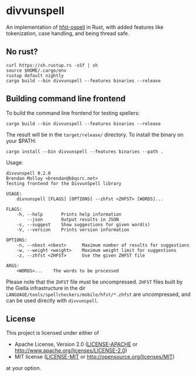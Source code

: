 # divvunspell

An implementation of [hfst-ospell](https://github.com/hfst/hfst-ospell) in Rust, with added features like tokenization, case handling, and being thread safe.

## No rust?
```
curl https://sh.rustup.rs -sSf | sh
source $HOME/.cargo/env
rustup default nightly
cargo build --bin divvunspell --features binaries --release
```

## Building command line frontend

To build the command line frontend for testing spellers:

```
cargo build --bin divvunspell --features binaries --release
```

The result will be in the `target/release/` directory. To install the binary on your $PATH:

```
cargo install --bin divvunspell --features binaries --path .
```

Usage:

```
divvunspell 0.2.0
Brendan Molloy <brendan@bbqsrc.net>
Testing frontend for the DivvunSpell library

USAGE:
    divvunspell [FLAGS] [OPTIONS] --zhfst <ZHFST> [WORDS]...

FLAGS:
    -h, --help       Prints help information
        --json       Output results in JSON
    -s, --suggest    Show suggestions for given word(s)
    -V, --version    Prints version information

OPTIONS:
    -n, --nbest <nbest>      Maximum number of results for suggestions
    -w, --weight <weight>    Maximum weight limit for suggestions
    -z, --zhfst <ZHFST>      Use the given ZHFST file

ARGS:
    <WORDS>...    The words to be processed
```

Please note that the `ZHFST` file must be uncompressed. `ZHFST` files built by
the Giella infrastructure in the dir `LANGUAGE/tools/spellcheckers/mobile/hfst/*.zhfst` are uncompressed, and can be used directly with `divvunspell`.

## License

This project is licensed under either of

 * Apache License, Version 2.0 ([LICENSE-APACHE](LICENSE-APACHE) or http://www.apache.org/licenses/LICENSE-2.0)
 * MIT license ([LICENSE-MIT](LICENSE-MIT) or http://opensource.org/licenses/MIT)

at your option.
